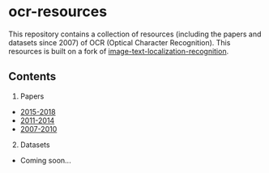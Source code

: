 # ocr-resources
This repository contains a collection of resources (including the papers and datasets since 2007) of OCR (Optical Character Recognition).
This resources is built on a fork of [image-text-localization-recognition](https://github.com/whitelok/image-text-localization-recognition).

## Contents
1. Papers
  - [2015-2018](https://github.com/ZumingHuang/ocr-resources/tree/master/papers/2015-2018)
  - [2011-2014](https://github.com/ZumingHuang/ocr-resources/tree/master/papers/2011-2014)
  - [2007-2010](https://github.com/ZumingHuang/ocr-resources/tree/master/papers/2007-2010)
2. Datasets
  - Coming soon...
